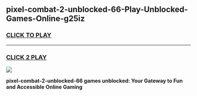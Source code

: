 
## pixel-combat-2-unblocked-66-Play-Unblocked-Games-Online-g25iz
<h3>
<a href="https://premium76.site?title=pixel-combat-2-unblocked-66&ref=25A">CLICK TO PLAY</a></h3>
<hr>

<h3>
<a href="https://premium76.site?title=pixel-combat-2-unblocked-66&ref=25A">CLICK 2 PLAY</a>
  
</h3>

<a href="https://premium76.site?title=pixel-combat-2-unblocked-66&ref=25A"><img src="https://clearcache.store/games.png"></a>


**pixel-combat-2-unblocked-66 games unblocked: Your Gateway to Fun and Accessible Online Gaming**
